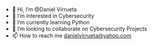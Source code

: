 - 👋 Hi, I’m @Daniel Virrueta
- 👀 I’m interested in Cybersecurity
- 🌱 I’m currently learning Python
- 💞️ I’m looking to collaborate on Cybersecurity Projects
- 📫 How to reach me danielvirrueta@yahoo.com

<!---
0mega-0/0mega-0 is a ✨ special ✨ repository because its `README.md` (this file) appears on your GitHub profile.
You can click the Preview link to take a look at your changes.
--->
